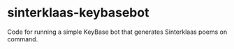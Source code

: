 # sinterklaas-keybasebot
Code for running a simple KeyBase bot that generates Sinterklaas poems on command.
